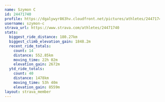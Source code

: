 ```yaml
---
name: Szymon C
id: 24471740
profile: https://dgalywyr863hv.cloudfront.net/pictures/athletes/24471740/7213253/3/large.jpg
username: szymon-c
strava_url: https://www.strava.com/athletes/24471740
stats:
  biggest_ride_distance: 180.27km
  biggest_climb_elevation_gain: 1848.2m
  recent_ride_totals:
    count: 14
    distance: 552.85km
    moving_time: 22h 02m
    elevation_gain: 2672m
  ytd_ride_totals:
    count: 40
    distance: 1478km
    moving_time: 53h 40m
    elevation_gain: 8559m
layout: strava_member
--- 
```

